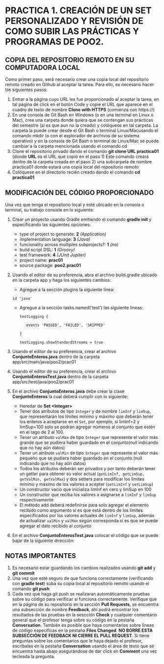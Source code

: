 # PRACTICA 1. CREACIÓN DE UN SET PERSONALIZADO Y REVISIÓN DE COMO SUBIR LAS PRÁCTICAS Y PROGRAMAS DE POO2.

## COPIA DEL REPOSITORIO REMOTO EN SU COMPUTADORA LOCAL
Como primer paso, será necesario crear una copia local del repositorio remoto creado en Github al aceptar la tarea. Para ello, es necesario hacer los siguientes pasos:
1)	Entrar a la página cuyo URL les fue proporcionado al aceptar la tarea, en tal página dé click en el botón Code y copie el URL que aparece en el cuadro de texto de nombre **Clone with HTTPS** (comienza con https://)
2)	En una consola de Git Bash en Windows (o en una terminal en Linux o Mac), cree una carpeta donde quiera que se contengan sus prácticas del semestre (si es que aun no la creado) y colóquese en tal carpeta. La carpeta la puede crear desde el Git Bash o terminal Linux/Macusando el comando mkdir (o con el explorador de archivos de su sistema operativo) y en la consola de Git Bash o terminal de Linux/Mac se puede cambiar a la carpeta mencionada usando el comando cd
3)	Clone el repositorio privado dando el comando **git clone URL practica01**
 (donde **URL** es el URL que copió en el paso 1)
 Este comando creará dentro de la carpeta creada en el paso 2) una subcarpeta de nombre practica01 donde estará una copia local del repositorio remoto
4)  Colóquese en el directorio recién creado dando el comando **cd practica01** 


## MODIFICACIÓN DEL CÓDIGO PROPORCIONADO
Una vez que tenga el repositorio local y esté ubicado en la consola o terminal, su trabajo consiste en lo siguiente:
1. Crear un proyecto usando Gradle emitiendo el comando **gradle init** y especificando las siguientes opciones:
   - type of project to generate: **2** *(Application)*
   - implementation language: **3** *(Java)* 
   - funcionality across multiples subprojects?: **1** *(no)*
   - build script DSL: **1** *(Groovy)*
   - test framework: **4** *(JUnit Jupiter)*
   - project name: **prac01**
   - source package: **poo2.prac01**
2. Usando el editor de su preferencia, abra el archivo build.gradle ubicado en la carpeta app y haga los siguientes cambios:
   - Agregue a la sección plugins la siguiente línea:

    `id 'java'` 
   - Agregue a la sección tasks.named('test') las siguiente líneas:

     `testLogging {`

     `   events 'PASSED', 'FAILED', 'SKIPPED'`

     `}`
     
     `testLogging.showStandardStreams = true`

3. Usando el editor de su preferencia, crear el archivo **ConjuntoEnteros.java** dentro de la carpeta app/src/main/java/poo2/prac01

4. Usando el editor de su preferencia, crear el archivo **ConjuntoEnterosTest.java** dentro de la carpeta app/src/test/java/poo2/prac01

5. En el archivo **ConjuntoEnteros.java** debe crear la clase **ConjuntoEnteros** la cual deberá cumplir con lo siguiente:
   - Heredar de **Set &lt;Integer&gt;**
   - Tener dos atributos de tipo `Integer` y de nombre `limInf` y `limSup`, que representarán los límites mínimo y máximo que deberán tener los enteros a aceptarse en el `Set`, por ejemplo, si limInf=2 y limSup=100 solo se podrán agregar números al conjunto que estén en el rago de 2 al 100. 
   - Tener un atributo `valMax` de tipo `Integer` que represente el valor más grande que se pudiera haber guardado en el conjunto(null indicando que no hay aún datos)
   - Tener un atributo `valMin` de tipo `Integer` que represente el valor más pequeño que se pudiera haber guardado en el conjunto (null indicando que no hay aún datos)
   - Todos los atributos deberán ser privados y por tanto deberán tener un getter para obtener su valor actual (`getLimInf, getLimSup, getValMin, getValMax`) y dos setters para modificar los límites mínimo y máximo de los valores a acepter (`setLimInf` y `setLimSup`)
   - Un constructor vacío que inicializa limInf en cero y limSup en 100
   - Un constructor que reciba los valores a asignarse a `limInf` y `limSup` respectivamente
   - El método add deberá redefinirse para solo agregar el elemento recibido como argumento si es que está dentro de los límites especificados por los valores actuales de `limInf` y `limSup`, además de actualizar `valMin` y `valMax` según corresponda si es que se puede agregar el dato recibido al conjunto 

5. En el archivo **ConjuntoEnterosTest.java** colocar el código que se puede bajar de la siguiente dirección:


## NOTAS IMPORTANTES
1)	Es necesario estar guardando los cambios realizados usando **git add** y **git commit**
2)	Una vez que esté seguro de que funciona correctamente (verificando con **gradle test**) suba su copia local al repositorio remoto usando el comando **git push**
3)	Cada vez que haga git push se realizaran automáticamente pruebas sobre su código para verificar si funciona correctamente. Verifique que en la página de su repositorio en la sección **Pull Requests**, se encuentra una subsección de nombre **Feedback**, ahí podrá encontrar los resultados de las pruebas en la sescción **Check** y cualquier comentario general que el profesor tenga sobre su código en la pestaña **Conversation**. También es posible que haya comentarios sobre líneas de código específicas en la pestaña **Files Changed**. **NO BORRE ESTA SUBSECCIÓN DE FEEDBACK NI CIERRE EL PULL REQUEST**. Si tiene preguntas sobre los comentarios que le haya dejado el profesor, escríbalas en la pestaña **Conversation** usando el área de texto que se encuentra hasta abajo asegurándose de dar click en **Comment** una vez tecleada la pregunta.
